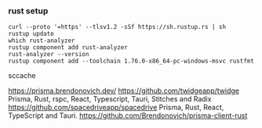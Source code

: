 ### rust setup

```
curl --proto '=https' --tlsv1.2 -sSf https://sh.rustup.rs | sh
rustup update
which rust-analyzer
rustup component add rust-analyzer
rust-analyzer --version
rustup component add --toolchain 1.76.0-x86_64-pc-windows-msvc rustfmt
```

sccache

https://prisma.brendonovich.dev/
https://github.com/twidgeapp/twidge
Prisma, Rust, rspc, React, Typescript, Tauri, Stitches and Radix
https://github.com/spacedriveapp/spacedrive
Prisma, Rust, React, TypeScript and Tauri.
https://github.com/Brendonovich/prisma-client-rust